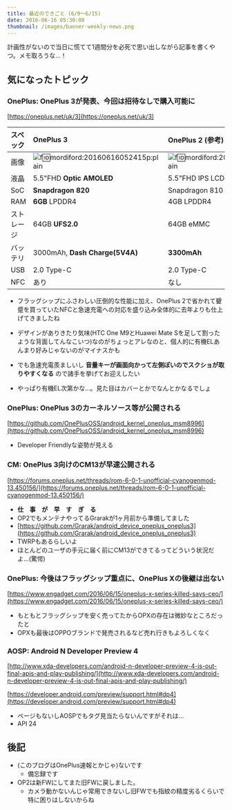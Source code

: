 ```yaml
---
title: 最近のできごと (6/9〜6/15)
date: 2016-06-16 05:30:00
thumbnail: /images/banner-weekly-news.png
---
```


計画性がないので当日に慌てて1週間分を必死で思い出しながら記事を書くやつ。メモ取ろうな…！

<!--more-->

## 気になったトピック

### OnePlus: OnePlus 3が発表、今回は招待なしで購入可能に

[https://oneplus.net/uk/3](https://oneplus.net/uk/3)

スペック | OnePlus 3 | OnePlus 2 (参考)
:--------|:----------|:----------------
画像 | ![f:id:mordiford:20160616052415p:plain](https://cdn-ak.f.st-hatena.com/images/fotolife/m/mordiford/20160616/20160616052415.png) | ![f:id:mordiford:20160616052441p:plain](https://cdn-ak.f.st-hatena.com/images/fotolife/m/mordiford/20160616/20160616052441.png)
液晶 | 5.5"FHD **Optic AMOLED** | 5.5"FHD IPS LCD
SoC | **Snapdragon 820** | Snapdragon 810 v2.1
RAM | **6GB** LPDDR4 | 4GB LPDDR4
ストレージ | 64GB **UFS2.0** | 64GB eMMC
バッテリ | 3000mAh, **Dash Charge(5V4A)** | **3300mAh**
USB | 2.0 Type-C | 2.0 Type-C
NFC | あり | なし

- フラッグシップにふさわしい圧倒的な性能に加え、OnePlus 2で省かれて顰蹙を買っていたNFCと急速充電への対応を盛り込み全体的に去年よりも仕上げてきましたね
- デザインがありきたり気味(HTC One M9とHuawei Mate Sを足して割ったような背面してんなこいつ)なのがちょっとアレなのと、個人的に有機ELあんまり好みじゃないのがマイナスかも

- でも急速充電羨ましいし **音量キーが画面向かって左側ぽいのでスクショが取りやすくなる** ので諸手を挙げてお迎えしたい
- やっぱり有機EL次第かな…。見た目はカバーとかでなんとかなるでしょ

### OnePlus: OnePlus 3のカーネルソース等が公開される

[https://github.com/OnePlusOSS/android_kernel_oneplus_msm8996](https://github.com/OnePlusOSS/android_kernel_oneplus_msm8996)

- Developer Friendlyな姿勢が見える

### CM: OnePlus 3向けのCM13が早速公開される

[https://forums.oneplus.net/threads/rom-6-0-1-unofficial-cyanogenmod-13.450156/](https://forums.oneplus.net/threads/rom-6-0-1-unofficial-cyanogenmod-13.450156/)

- **仕　事　が　早　す　ぎ　る**
- OP2でもメンテナやってるGrarakが1ヶ月前から準備してました
- [https://github.com/Grarak/android_device_oneplus_oneplus3](https://github.com/Grarak/android_device_oneplus_oneplus3)
- TWRPもあるらしいよ
- ほとんどのユーザの手元に届く前にCM13ができてるってどういう状況だよ…(驚愕)

### OnePlus: 今後はフラッグシップ重点に、OnePlus Xの後継は出ない

[https://www.engadget.com/2016/06/15/oneplus-x-series-killed-says-ceo/](https://www.engadget.com/2016/06/15/oneplus-x-series-killed-says-ceo/)

- もともとフラッグシップを安く売ってたからOPXの存在は微妙なところだったと
- OPXも最後はOPPOブランドで発売されるなど売れ行きもよろしくなく

### AOSP: Android N Developer Preview 4

[http://www.xda-developers.com/android-n-developer-preview-4-is-out-final-apis-and-play-publishing/](http://www.xda-developers.com/android-n-developer-preview-4-is-out-final-apis-and-play-publishing/)

[https://developer.android.com/preview/support.html#dp4](https://developer.android.com/preview/support.html#dp4)

- ページもないしAOSPでもタグ見当たらないんですがそれは…
- API 24

## 後記

- (このブログはOnePlus速報とかじゃ)ないです
    - 備忘録です
- OP2は新FWにしてまた旧FWに戻しました。
    - カメラ動かないんじゃ常用できないし旧FWでも指紋の精度劣るくらいで特に困りはしないからね
